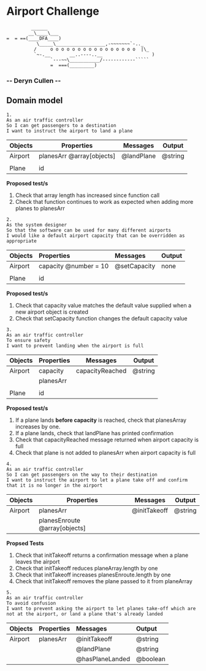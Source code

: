 # Airport Challenge

``````
         ______
        __\____\___
=  = ==(____DFA____)
           \_____\__________________,-~~~~~~~`-.._
          /     o o o o o o o o o o o o o o o o  |\_
          `~-.__       __..----..__                  )
                `---~~\___________/------------`````
                =  ===(_________)

``````

### -- Deryn Cullen --

## Domain model

```
1.
As an air traffic controller
So I can get passengers to a destination
I want to instruct the airport to land a plane
```

| **Objects** | **Properties**            | **Messages** | **Output** |
| ----------- | ------------------------- | ------------ | ---------- |
| Airport     | planesArr @array[objects] | @landPlane   | @string    |
|             |                           |              |            |
| Plane       | id                        |              |            |

**Proposed test/s**

1. Check that array length has increased since function call
2. Check that function continues to work as expected when adding more planes to planesArr

```
2.
As the system designer
So that the software can be used for many different airports
I would like a default airport capacity that can be overridden as appropriate
```

| **Objects** | **Properties**        | **Messages** | **Output** |
| :---------- | :-------------------- | :----------- | :--------- |
| Airport     | capacity @number = 10 | @setCapacity | none       |
|             |                       |              |            |
| Plane       | id                    |              |            |

**Proposed test/s**

1. Check that capacity value matches the default value supplied when a new airport object is created
2. Check that setCapacity function changes the default capacity value

```
3.
As an air traffic controller
To ensure safety
I want to prevent landing when the airport is full
```

| **Objects** | **Properties** | **Messages**    | **Output** |
| ----------- | -------------- | --------------- | ---------- |
| Airport     | capacity       | capacityReached | @string    |
|             | planesArr      |                 |            |
|             |                |                 |            |
| Plane       | id             |                 |            |

**Proposed test/s**

1. If a plane lands **before capacity** is reached, check that planesArray increases by one.
2. If a plane lands, check that landPlane has printed confirmation
3. Check that capacityReached message returned when airport capacity is full
4. Check that plane is not added to planesArr when airport capacity is full

```
4.
As an air traffic controller
So I can get passengers on the way to their destination
I want to instruct the airport to let a plane take off and confirm that it is no longer in the airport
```

| **Objects** | **Properties**                | **Messages** | **Output** |
| ----------- | ----------------------------- | ------------ | ---------- |
| Airport     | planesArr                     | @initTakeoff | @string    |
|             | planesEnroute @array[objects] |              |            |

**Propsed Tests**

1. Check that initTakeoff returns a confirmation message when a plane leaves the airport
2. Check that initTakeoff reduces planeArray.length by one
3. Check that initTakeoff increases planesEnroute.length by one
4. Check that initTakeoff removes the plane passed to it from planeArray

```
5.
As an air traffic controller
To avoid confusion
I want to prevent asking the airport to let planes take-off which are not at the airport, or land a plane that's already landed
```

| **Objects** | **Properties** | **Messages**    | **Output** |
| :---------- | :------------- | :-------------- | :--------- |
| Airport     | planesArr      | @initTakeoff    | @string    |
|             |                | @landPlane      | @string    |
|             |                | @hasPlaneLanded | @boolean   |
